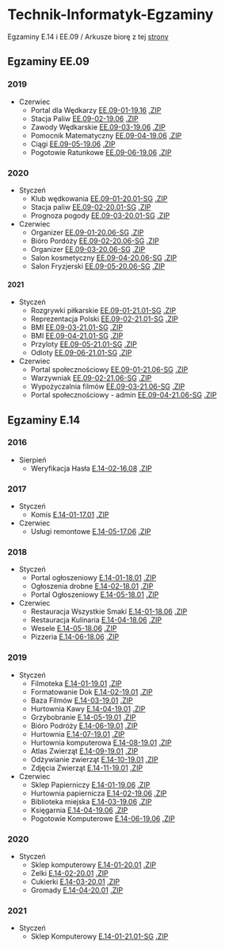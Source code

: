 # Technik-Informatyk-Egzaminy
Egzaminy E.14 i EE.09 /
Arkusze biorę z tej [strony](https://www.praktycznyegzamin.pl/inf03ee09e14/praktyka/)

## Egzaminy EE.09
### 2019
* Czerwiec
	* Portal dla Wędkarzy [EE.09-01-19.16](/EE.09/EE.09-01-19.06/)  [.ZIP](/EE.09/EE.09-01-19.06/EE.09-01-19.06.zip/)
	* Stacja Paliw [EE.09-02-19.06](EE.09/EE.09-02-19.06/) [.ZIP](/EE.09/EE.09-02-19.06/EE.09-02-19.06.zip/)
	* Zawody Wędkarskie [EE.09-03-19.06](EE.09/EE.09-03-19.06/) [.ZIP](/EE.09/EE.09-03-19.06/EE.09-03-19.06.zip/)
	* Pomocnik Matematyczny [EE.09-04-19.06](EE.09/EE.09-04-19.06/) [.ZIP](/EE.09/EE.09-04-19.06/EE.09-04-19.06.zip/)
	* Ciągi [EE.09-05-19.06](EE.09/EE.09-05-19.06/) [.ZIP](/EE.09/EE.09-05-19.06/EE.09-05-19.06.zip/)
	* Pogotowie Ratunkowe [EE.09-06-19.06](/EE.09/EE.09-06-19.06/) [.ZIP](/EE.09/EE.09-06-19.06/EE.09-06-19.06.zip/)
### 2020
* Styczeń
	* Klub wędkowania [EE.09-01-20.01-SG](/EE.09/EE.09-01-20.01-SG/) [.ZIP](/EE.09/EE.09-01-20.01-SG/EE.09-01-20.01-SG.zip/)
	* Stacja paliw [EE.09-02-20.01-SG](/EE.09/EE.09-01-20.01-SG/) [.ZIP](/EE.09/EE.09-02-20.01-SG/EE.09-01-20.01-SG.zip/)
	* Prognoza pogody [EE.09-03-20.01-SG](/EE.09/EE.09-03-20.01-SG/) [.ZIP](/EE.09/EE.09-03-20.01-SG/EE.09-03-20.01-SG.zip/)
* Czerwiec
	* Organizer [EE.09-01-20.06-SG](/EE.09/EE.09-01-20.06-SG/) [.ZIP](/EE.09/EE.09-01-20.06-SG/EE.09-01-20.06-SG.zip/)
	* Bióro Pordóży [EE.09-02-20.06-SG](/EE.09/EE.09-02-20.06-SG/) [.ZIP](/EE.09/EE.09-02-20.06-SG/EE.09-02-20.06-SG/.zip/)
	* Organizer [EE.09-03-20.06-SG](/EE.09/EE.09-03-20.06-SG/) [.ZIP](/EE.09/EE.09-03-20.06-SG/EE.09-03-20.06-SG.zip/)
	* Salon kosmetyczny [EE.09-04-20.06-SG](/EE.09/EE.09-04-20.06-SG/) [.ZIP](/EE.09/EE.09-04-20.06-SG/EE.09-04-20.06-SG.zip/)
	* Salon Fryzjerski [EE.09-05-20.06-SG](/EE.09/EE.09-05-20.06-SG/) [.ZIP](/EE.09/EE.09-05-20.06-SG/EE.09-05-20.06-SG.zip/)
	<!--* [EE.09-06-20.06-SG](/EE.09)-->
#### 2021
* Styczeń
	* Rozgrywki piłkarskie [EE.09-01-21.01-SG](/EE.09/EE.09-01-21.01-SG/) [.ZIP](/EE.09/EE.09-01-21.01-SG/EE.09-01-21.01-SG.zip/)
	* Reprezentacja Polski [EE.09-02-21.01-SG](/EE.09/EE.09-02-21.01-SG/) [.ZIP](/EE.09/EE.09-02-21.01-SG/EE.09-02-21.01-SG.zip/)
	* BMI [EE.09-03-21.01-SG](/EE.09/EE.09-03-21.01-SG/) [.ZIP](/EE.09/EE.09-03-21.01-SG/EE.09-03-21.01-SG.zip/)
	* BMI [EE.09-04-21.01-SG](/EE.09/EE.09-04-21.01-SG/) [.ZIP](/EE.09/EE.09-04-21.01-SG/EE.09-04-21.01-SG/)
	* Przyloty [EE.09-05-21.01-SG](/EE.09/EE.09-05-21.01-SG/) [.ZIP](/EE.09/EE.09-05-21.01-SG/EE.09-05-21.01-SG.zip/)
	* Odloty [EE.09-06-21.01-SG](/EE.09/EE.09-06-21.01-SG/) [.ZIP](/EE.09/EE.09-06-21.01-SG/EE.09-06-21.01-SG.zip/)
* Czerwiec
	* Portal społecznościowy [EE.09-01-21.06-SG](/EE.09/EE.09-01-21.06-SG/) [.ZIP](/EE.09/EE.09-01-21.06-SG/EE.09-01-21.06-SG.zip/)
	* Warzywniak [EE.09-02-21.06-SG](/EE.09/EE.09-02-21.06-SG/) [.ZIP](/EE.09/EE.09-02-21.06-SG/EE.09-02-21.06-SG.zip/)
	* Wypożyczalnia filmów [EE.09-03-21.06-SG](/EE.09/EE.09-03-21.06-SG/) [.ZIP](/EE.09/EE.09-03-21.06-SG/EE.09-03-21.06-SG.zip/)
	* Portal społecznościowy - admin [EE.09-04-21.06-SG](/EE.09/EE.09-04-21.06-SG/) [.ZIP](/EE.09/EE.09-04-21.06-SG/EE.09-04-21.06-SG.zip/)
## Egzaminy E.14
### 2016
* Sierpień
	* Weryfikacja Hasła [E.14-02-16.08](/E.14/E.14-02-16.08) [.ZIP](/ZIPY/E.14-02-16.08.zip/)
### 2017
* Styczeń
	* Komis [E.14-01-17.01](/E.14/E.14-01-17.01/) [.ZIP](/ZIPY/E.14-01-17.01.zip/)
* Czerwiec
	* Usługi remontowe [E.14-05-17.06](/E.14/E.14-05-17.06/) [.ZIP](/ZIPY/E.14-05-17.06.zip/)
### 2018
* Styczeń
	*  Portal ogłoszeniowy [E.14-01-18.01](/E.14/E.14-01-18.01/) [.ZIP](/ZIPY/E.14-01-18.01.zip/)
	*  Ogłoszenia drobne [E.14-02-18.01](/E.14/E.14-02-18.01/)  [.ZIP](/ZIPY/E.14-02-18.01.zip/)
	*  Portal Ogłoszeniowy [E.14-05-18.01](/E.14/E.14-05-18.01/)  [.ZIP](/ZIPY/E.14-05-18.01.zip/)
* Czerwiec 
	* Restauracja Wszystkie Smaki [E.14-01-18.06](/E.14/E.14-01-18.06/)  [.ZIP](/ZIPY/E.14-01-18.06.zip/)
	* Restauracja Kulinaria [E.14-04-18.06](/E.14/E.14-04-18.06/)  [.ZIP](/ZIPY/E.14-04-18.06.zip/)
	* Wesele [E.14-05-18.06](/E.14/E.14-05-18.06/)  [.ZIP](/ZIPY/E.14-05-18.06.zip/)
	* Pizzeria [E.14-06-18.06](/E.14/E.14-06-18.06/)  [.ZIP](/ZIPY/E.14-06-18.06.zip/)
### 2019
* Styczeń
	* Filmoteka [E.14-01-19.01](/E.14/E.14-01-19.01/)  [.ZIP](/ZIPY/E.14-01-19.01.zip/)
	* Formatowanie Dok [E.14-02-19.01](/E.14/E.14-02-19.01/)  [.ZIP](/ZIPY/E.14-02-19.01.zip/)
	* Baza Filmów [E.14-03-19.01](/E.14/E.14-03-19.01/)  [.ZIP](/ZIPY/E.14-03-19.01.zip/)
	* Hurtownia Kawy [E.14-04-19.01](/E.14/E.14-04-19.01/)  [.ZIP](/ZIPY/E.14-04-19.01.zip/)
	* Grzybobranie [E.14-05-19.01](/E.14/E.14-05-19.01/)  [.ZIP](/ZIPY/E.14-05-19.01.zip/)
	* Bióro Podróży [E.14-06-19.01](/E.14/E.14-06-19.01/)  [.ZIP](/ZIPY/E.14-06-19.01.zip/)
	* Hurtownia [E.14-07-19.01](/E.14/E.14-07-19.01/)  [.ZIP](/ZIPY/E.14-07-19.01.zip/)
	* Hurtownia komputerowa [E.14-08-19.01](/E.14/E.14-08-19.01/)  [.ZIP](/ZIPY/E.14-08-19.01.zip/)
	* Atlas Zwierząt [E.14-09-19.01](/E.14/E.14-09-19.01/)  [.ZIP](/ZIPY/E.14-09-19.01.zip/)
	* Odżywianie zwierząt [E.14-10-19.01](/E.14/E.14-10-19.01/)  [.ZIP](/ZIPY/E.14-10-19.01.zip/)
	* Zdjęcia Zwierząt [E.14-11-19.01](/E.14/E.14-11-19.01/)  [.ZIP](/ZIPY/E.14-11-19.01.zip/)
* Czerwiec
	* Sklep Papierniczy [E.14-01-19.06](/E.14/E.14-01-19.06/)  [.ZIP](/ZIPY/E.14-01-19.06.zip/)
	* Hurtownia papiernicza [E.14-02-19.06](/E.14/E.14-02-19.06/)  [.ZIP](/ZIPY/E.14-02-19.06.zip/)
	* Biblioteka miejska [E.14-03-19.06](/E.14/E.14-03-19.06/)  [.ZIP](/ZIPY/E.14-03-19.06.zip/)
	* Księgarnia [E.14-04-19.06](/E.14/E.14-04-19.06/)  [.ZIP](/ZIPY/E.14-04-19.06.zip/)
	<!-- * [E.14-05-19.06](/E.14/E.14-05-19.06/) -->
	* Pogotowie Komputerowe [E.14-06-19.06](/E.14/E.14-06-19.06/)  [.ZIP](/ZIPY/E.14-06-19.06.zip/)
### 2020
* Styczeń
	* Sklep komputerowy [E.14-01-20.01](/E.14/E.14-01-20.01-SG/)  [.ZIP](/ZIPY/E.14-01-20.01-SG.zip/)
	* Żelki [E.14-02-20.01](/E.14/E.14-02-20.01-SG/)  [.ZIP](/ZIPY/E.14-02-20.01-SG.zip/)
	* Cukierki [E.14-03-20.01](/E.14/E.14-03-20.01-SG/)  [.ZIP](/ZIPY/E.14-03-20.01-SG.zip/)
	* Gromady [E.14-04-20.01](/E.14/E.14-04-20.01/)  [.ZIP](/ZIPY/E.14-04-20.01.zip/)
### 2021
* Styczeń
	*  Sklep Komputerowy [E.14-01-21.01-SG](/E.14/E.14-01-21.01-SG/)  [.ZIP](/ZIPY/E.14-01-21.01-SG.zip/)

